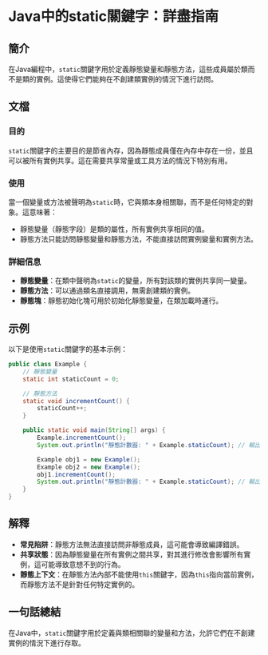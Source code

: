 <!--
Meta Description: # Java中的static關鍵字：詳盡指南 ## 簡介 在Java編程中，`static`關鍵字用於定義靜態變量和靜態方法，這些成員屬於類而不是類的實例。這使得它們能夠在不創建類實例的情況下進行訪問。 ## 文檔 ### 目的 `static`關鍵字的主要目的是節省內存，因為靜態成員僅在內存中存在...
Meta Keywords: static, example, staticcount, 靜態計數器, 靜態變量
-->

# Java中的static關鍵字：詳盡指南

## 簡介
在Java編程中，`static`關鍵字用於定義靜態變量和靜態方法，這些成員屬於類而不是類的實例。這使得它們能夠在不創建類實例的情況下進行訪問。

## 文檔
### 目的
`static`關鍵字的主要目的是節省內存，因為靜態成員僅在內存中存在一份，並且可以被所有實例共享。這在需要共享常量或工具方法的情況下特別有用。

### 使用
當一個變量或方法被聲明為`static`時，它與類本身相關聯，而不是任何特定的對象。這意味著：
- 靜態變量（靜態字段）是類的屬性，所有實例共享相同的值。
- 靜態方法只能訪問靜態變量和靜態方法，不能直接訪問實例變量和實例方法。

### 詳細信息
- **靜態變量**：在類中聲明為`static`的變量，所有對該類的實例共享同一變量。
- **靜態方法**：可以通過類名直接調用，無需創建類的實例。
- **靜態塊**：靜態初始化塊可用於初始化靜態變量，在類加載時運行。

## 示例
以下是使用`static`關鍵字的基本示例：

```java
public class Example {
    // 靜態變量
    static int staticCount = 0;

    // 靜態方法
    static void incrementCount() {
        staticCount++;
    }

    public static void main(String[] args) {
        Example.incrementCount();
        System.out.println("靜態計數器: " + Example.staticCount); // 輸出: 靜態計數器: 1

        Example obj1 = new Example();
        Example obj2 = new Example();
        obj1.incrementCount();
        System.out.println("靜態計數器: " + Example.staticCount); // 輸出: 靜態計數器: 2
    }
}
```

## 解釋
- **常見陷阱**：靜態方法無法直接訪問非靜態成員，這可能會導致編譯錯誤。
- **共享狀態**：因為靜態變量在所有實例之間共享，對其進行修改會影響所有實例，這可能導致意想不到的行為。
- **靜態上下文**：在靜態方法內部不能使用`this`關鍵字，因為`this`指向當前實例，而靜態方法不是針對任何特定實例的。

## 一句話總結
在Java中，`static`關鍵字用於定義與類相關聯的變量和方法，允許它們在不創建實例的情況下進行存取。